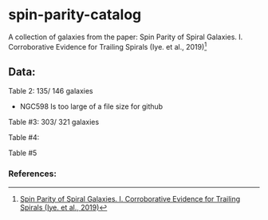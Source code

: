 # spin-parity-catalog
A collection of galaxies from the paper: Spin Parity of Spiral Galaxies. I. Corroborative Evidence for Trailing Spirals (Iye. et al., 2019)[^1]

## Data:
Table 2: 135/ 146 galaxies
- NGC598 Is too large of a file size for github

Table #3: 303/ 321 galaxies

Table #4:

Table #5

### References:
[^1]: [Spin Parity of Spiral Galaxies. I. Corroborative Evidence for Trailing Spirals (Iye. et al., 2019)](https://iopscience.iop.org/article/10.3847/1538-4357/ab4a18)
